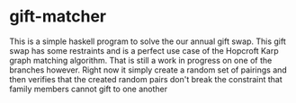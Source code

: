 # gift-matcher
This is a simple haskell program to solve the our annual gift swap.
This gift swap has some restraints and is a perfect use case of 
the Hopcroft Karp graph matching algorithm. That is still a work in 
progress on one of the branches however. Right now it simply create
a random set of pairings and then verifies that the created random 
pairs don't break the constraint that family members cannot gift
to one another
